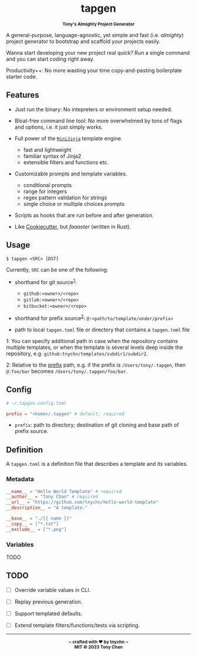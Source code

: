 <h1 align="center">tapgen</h1>
<p align="center"><small><strong>Tony's Almighty Project Generator</strong></small></p>

A general-purpose, language-agnostic, yet simple and fast (i.e. *almighty*)
project generator to bootstrap and scaffold your projects easily.

Wanna start developing your new project real quick?
Run a single command and you can start coding right away.

Productivity++: No more wasting your time copy-and-pasting boilerplate starter code.

## Features

- Just run the binary: No intepreters or environment setup needed.

- Bloat-free command line tool: No more overwhelmed by tons of flags and options, i.e. it just simply works.

- Full power of the [`MiniJinja`](https://github.com/mitsuhiko/minijinja/) template engine.
  - fast and lightweight
  - familiar syntax of Jinja2
  - extensible filters and functions etc.

- Customizable prompts and template variables.
  - conditional prompts
  - range for integers
  - regex pattern validation for strings
  - single choice or multiple choices prompts

- Scripts as hooks that are run before and after generation.

- Like [Cookiecutter](https://github.com/cookiecutter/cookiecutter), but *faaaster* (written in Rust).

## Usage

```console
$ tapgen <SRC> [DST]
```

Currently, `SRC` can be one of the following:
- shorthand for git source<sup>[1](#git-source)</sup>:
  - `github:<owner>/<repo>`
  - `gitlab:<owner>/<repo>`
  - `bitbucket:<owner>/<repo>`

- shorthand for prefix source<sup>[2](#prefix-source)</sup>: `@:<path/to/template/under/prefix>`

- path to local `tapgen.toml` file or directory that contains a `tapgen.toml` file

<a name="git-source">1</a>: You can specify additional path in case when
the repository contains multiple templates, or when the template is several levels deep inside the repository,
e.g. `github:tnychn/templates/subdir1/subdir2`.

<a name="prefix-source">2</a>: Relative to the [prefix](#config) path, e.g. if the prefix is `/Users/tony/.tapgen`,
then `@:foo/bar` becomes `/Users/tony/.tapgen/foo/bar`.

## Config

```toml
# ~/.tapgen.config.toml

prefix = "<home>/.tapgen" # default; required
```

- `prefix`: path to directory; destination of git cloning and base path of prefix source.

## Definition

A `tapgen.toml` is a definition file that describes a template and its variables.

### Metadata

```toml
__name__ = "Hello World Template" # required
__author__ = "Tony Chan" # required
__url__ = "https://github.com/tnychn/hello-world-template"
__description__ = "A template."

__base__ = "./{{ name }}"
__copy__ = ["*.txt"]
__exclude__ = ["*.png"]
```

### Variables

TODO

## TODO

- [ ] Override variable values in CLI.

- [ ] Replay previous generation.

- [ ] Support templated defaults.

- [ ] Extend template filters/functions/tests via scripting.

---

<p align="center">
  <sub><strong>~ crafted with ♥︎ by tnychn ~</strong></sub>
  <br>
  <sub><strong>MIT © 2023 Tony Chan</strong></sub>
</p>
